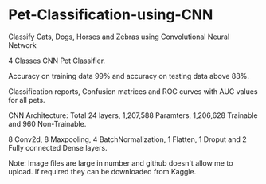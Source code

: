 # Pet-Classification-using-CNN
Classify Cats, Dogs, Horses and Zebras using Convolutional Neural Network

4 Classes CNN Pet Classifier.

Accuracy on training data 99% and accuracy on testing data above 88%.

Classification reports, Confusion matrices and ROC curves with AUC values for all pets.

CNN Architecture: Total 24 layers, 1,207,588 Paramters, 1,206,628 Trainable and 960 Non-Trainable.

8 Conv2d, 8 Maxpooling, 4 BatchNormalization, 1 Flatten, 1 Droput and 2 Fully connected Dense layers.


Note: Image files are large in number and github doesn't allow me to upload. If required they can be downloaded from Kaggle.
